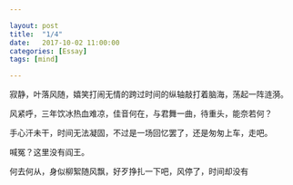 ```yaml
---

layout: post
title:  "1/4"
date:   2017-10-02 11:00:00
categories: [Essay]
tags: [mind]

---
```


寂静，叶落风随，嬉笑打闹无情的跨过时间的纵轴敲打着脑海，荡起一阵涟漪。

风紧呼，三年饮冰热血难凉，佳音何在，与君舞一曲，待重头，能奈若何？

手心汗未干，时间无法凝固，不过是一场回忆罢了，还是匆匆上车，走吧。

喊冤？这里没有阎王。

何去何从，身似柳絮随风飘，好歹挣扎一下吧，风停了，时间却没有